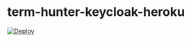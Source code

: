 # term-hunter-keycloak-heroku
[![Deploy](https://www.herokucdn.com/deploy/button.svg)](https://heroku.com/deploy)
